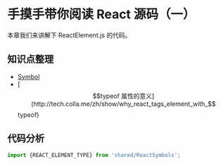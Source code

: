 # 手摸手带你阅读 React 源码（一）

本章我们来讲解下 ReactElement.js 的代码。

## 知识点整理

* [Symbol](http://es6.ruanyifeng.com/#docs/symbol)
* [$$typeof 属性的意义](http://tech.colla.me/zh/show/why_react_tags_element_with_$$typeof)

## 代码分析

```js
import {REACT_ELEMENT_TYPE} from 'shared/ReactSymbols';
```

